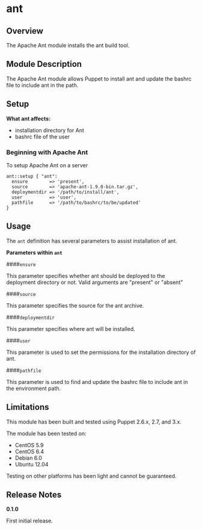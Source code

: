 ant
====



Overview
--------

The Apache Ant module installs the ant build tool.


Module Description
-------------------

The Apache Ant module allows Puppet to install ant and update the bashrc file to include ant in the path. 

Setup
-----

**What ant affects:**

* installation directory for Ant
* bashrc file of the user
	
### Beginning with Apache Ant

To setup Apache Ant on a server

    ant::setup { "ant":
      ensure        => 'present',
      source        => 'apache-ant-1.9.0-bin.tar.gz',
      deploymentdir => '/path/to/install/ant',
      user          => 'user',
      pathfile      => '/path/to/bashrc/to/be/updated'
    }

Usage
------

The `ant` definition has several parameters to assist installation of ant.

**Parameters within `ant`**

####`ensure`

This parameter specifies whether ant should be deployed to the deployment directory or not.
Valid arguments are "present" or "absent"

####`source`

This parameter specifies the source for the ant archive.

####`deploymentdir`

This parameter specifies where ant will be installed.

####`user`

This parameter is used to set the permissions for the installation directory of ant.

####`pathfile`

This parameter is used to find and update the bashrc file to include ant in the environment path.


Limitations
------------

This module has been built and tested using Puppet 2.6.x, 2.7, and 3.x.

The module has been tested on:

* CentOS 5.9
* CentOS 6.4
* Debian 6.0 
* Ubuntu 12.04

Testing on other platforms has been light and cannot be guaranteed. 


Release Notes
--------------

**0.1.0**

First initial release.
